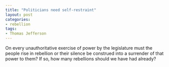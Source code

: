 ```yaml
---
title: "Politicians need self-restraint"
layout: post
categories:
- rebellion
tags:
- Thomas Jefferson
---
```


On every unauthoritative exercise of power by the legislature must the people rise in rebellion or their silence be construed into a surrender of that power to them? If so, how many rebellions should we have had already?